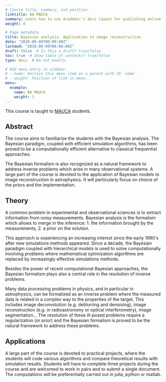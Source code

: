 ```yaml
---
# Course title, summary, and position.
linktitle: BA MAUCA
summary: Learn how to use Academic's docs layout for publishing online courses, software documentation, and tutorials.
weight: 4

# Page metadata.
title: Bayesian analysis. Application to image reconstruction
date: "2018-09-09T00:00:00Z"
lastmod: "2018-09-09T00:00:00Z"
draft: false  # Is this a draft? true/false
toc: true  # Show table of contents? true/false
type: docs  # Do not modify.

# Add menu entry to sidebar.
# - name: Declare this menu item as a parent with ID `name`.
# - weight: Position of link in menu.
menu:
  example:
    name: BA MAUCA
    weight: 1
---
```


This course is taught to [MAUCA](http://mauca.unice.fr) students.

## Abstract

The course aims to familiarize the students with the Bayesian analysis.
The Bayesian paradigm, coupled with efficient simulation algorithms,
has been proved to be a computationally efficient alternative to
classical frequentist approaches.

The Bayesian formalism is also recognized as a  natural framework to address inverse problems
which arise in many observational systems.
A large part of the course is devoted to the application of Bayesian models
to image reconstruction in astrophysics. It will particularly focus on choice of the priors
and the implementation.


## Theory

A common problem in experimental and observational sciences is to
extract information from noisy measurements. Bayesian analysis is
the formalism which allows to merge in the inference: 1. the information
brought by the measurements, 2. a prior on the solution.

This approach is experiencing an increasing interest since 
the early 1990's after new simulations methods appeared. Since a decade,
the Bayesian paradigm coupled with hierarchical models is used to
solve computationally involving problems where mathematical
optimization algorithms are replaced by increasingly effective simulations methods.

Besides the power of recent computational Bayesian approaches,
the Bayesian formalism plays also a central role in the resolution of inverse problems.

Many data processing problems in physics, and in particular in astrophysics, 
can be formalized as an inverse problem where the measured data is related in a complex way to the properties of the target.
This includes image deconvolution (e.g. deblurring and denoising), 
image reconstruction (e.g. in radioastronomy or optical interferometry), image segmentation...
The resolution of these ill-posed problems require a regularization (or prior) 
and the Bayesian formalism is proved to be the natural framework to address these problems.



## Applications

A large part of the course is devoted to practical projects, where the students 
will code various algorithms and compare theoretical results with simulation results.
Students will have to complete three projects during the course and are welcomed to 
work in pairs and to submit a single document. The computations will be 
preferentially carried out in julia, python or matlab.  
